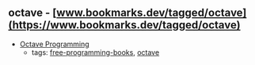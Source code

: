 octave - [www.bookmarks.dev/tagged/octave](https://www.bookmarks.dev/tagged/octave) 
---
* [Octave Programming](https://en.wikibooks.org/wiki/Octave_Programming_Tutorial)
    * tags: [free-programming-books](../tags/free-programming-books.md), [octave](../tags/octave.md)
